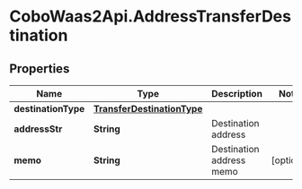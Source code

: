 # CoboWaas2Api.AddressTransferDestination

## Properties

Name | Type | Description | Notes
------------ | ------------- | ------------- | -------------
**destinationType** | [**TransferDestinationType**](TransferDestinationType.md) |  | 
**addressStr** | **String** | Destination address | 
**memo** | **String** | Destination address memo | [optional] 


